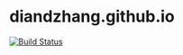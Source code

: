# diandzhang.github.io
[![Build Status](https://www.travis-ci.org/diandzhang/diandzhang.github.io.svg?branch=master)](https://www.travis-ci.org/diandzhang/diandzhang.github.io)
